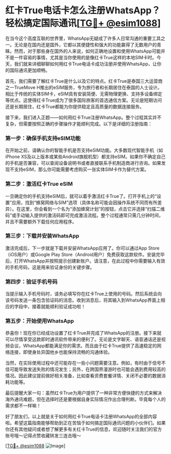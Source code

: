 # 红卡True电话卡怎么注册WhatsApp？轻松搞定国际通讯[[TG💪+ @esim1088](https://t.me/s/esim1088)]

在当今这个高度互联的世界里，WhatsApp无疑成了许多人日常沟通的重要工具之一。无论是在国内还是国外，它都以其便捷性和强大的功能赢得了无数用户的青睐。然而，对于那些身在国外的人来说，如何正确地设置和使用WhatsApp可能并不是一件容易的事情，尤其是当你使用的是像红卡True这样的本地SIM卡时。今天，我们就来详细聊聊如何用红卡True电话卡成功注册并使用WhatsApp，让你的国际通讯更加顺畅。

首先，我们需要了解红卡True是什么以及它的特点。红卡True是泰国三大运营商之一TrueMove H推出的eSIM服务，专为旅行者和长期居住在泰国的人士设计。相比于传统的实体SIM卡，eSIM具有安装简便、无需物理更换、支持多设备绑定等优点。这使得红卡True成为了很多国际旅客的首选通信方案。无论是短期访问还是长期居住，红卡True都能为你提供稳定且高质量的数据连接服务。

接下来，我们进入正题——如何用红卡True注册WhatsApp。整个过程其实并不复杂，但需要按照正确的步骤操作才能顺利完成。以下是详细的注册指南：

### 第一步：确保手机支持eSIM功能

在开始之前，请确认你的智能手机是否支持eSIM功能。大多数现代智能手机（如iPhone XS及以上版本或某些Android旗舰机型）都支持eSIM。如果你不确定自己的手机是否兼容，可以查阅设备说明书或者直接联系手机制造商进行咨询。如果发现不支持eSIM，那么你可能需要考虑购买一张实体SIM卡作为替代方案。

### 第二步：激活红卡True eSIM

一旦确定你的手机支持eSIM后，就可以着手激活红卡True了。打开手机上的“设置”应用，找到“蜂窝网络与SIM”选项（具体名称可能会因操作系统不同而有所差异）。在这里，你会看到一个名为“添加蜂窝计划”的按钮，点击它并选择“扫描二维码”或手动输入提供的激活码即可完成激活流程。整个过程通常只需几分钟时间，并且不需要额外下载任何应用程序。

### 第三步：下载并安装WhatsApp

激活完成后，下一步就是下载并安装WhatsApp应用了。你可以通过App Store（iOS用户）或Google Play Store（Android用户）免费获取这款软件。安装完毕后，打开WhatsApp并按照提示创建新账户。请注意，在此过程中你需要输入有效的手机号码，这是用来验证身份的关键步骤。

### 第四步：验证手机号码

当提示输入手机号码时，请务必填写你在红卡True上使用的号码。然后系统会向该号码发送一条包含验证码的消息。收到消息后，将其输入到WhatsApp界面上相应的字段中，接着就能顺利验证成功啦！

### 第五步：开始使用WhatsApp

恭喜你！现在你已经成功设置了红卡True并完成了WhatsApp的注册。接下来就可以尽情享受这款即时通讯软件带来的便利了。无论是文字聊天、语音通话还是视频会议，WhatsApp都能满足你的需求。而且由于红卡True提供了高速稳定的网络连接，即使身处异国他乡也能保持流畅的沟通体验。

当然，在实际使用过程中还可能存在一些小问题需要注意。例如，有时由于信号不佳可能导致发送失败的情况发生；另外，在跨国界漫游时也可能会遇到费用较高的情况。因此建议提前做好相关准备，比如查看资费套餐详情、关闭不必要的数据消耗功能等。

最后提醒大家一句：虽然红卡True为用户提供了一种非常方便快捷的方式来解决海外通讯难题，但在选择时还是要根据自身实际情况作出合理判断。毕竟每个人的需求都不一样嘛！

好了朋友们，以上就是关于如何用红卡True电话卡注册WhatsApp的全部内容啦。希望这篇指南能够帮助到正在苦恼于如何搞定国际通讯问题的小伙伴们。如果你还有其他疑问或者想了解更多有关红卡True的信息，欢迎随时关注我们的官方账号哦～记得点赞收藏转发三连击哦～

[[TG💪+ @esim1088](https://t.me/s/esim1088) ![Image](https://i.postimg.cc/4NQfJmqS/Snipaste-2025-05-13-00-14-12.png)]